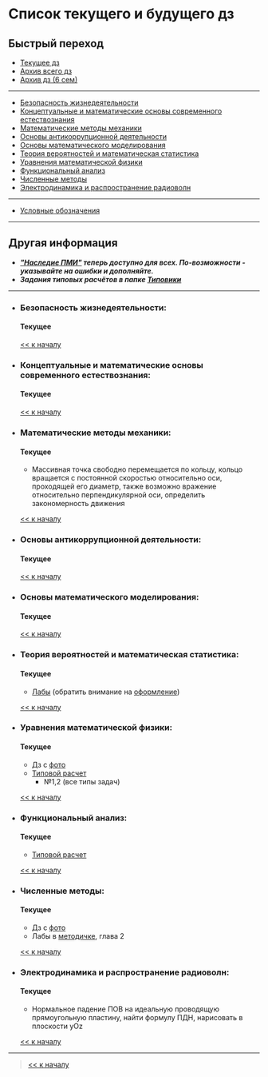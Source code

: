 # Список текущего и будущего дз

## Быстрый переход

- [Текущее дз](README.md#Список-текущего-и-будущего-дз)
- [Архив всего дз](Архив_дз/Архив_дз.md)
- [Архив дз (6 сем)](Архив_дз/Дз_6_семестр.md#Список-старого-дз-за-6-семестр.)

***

- [Безопасность жизнедеятельности](#Безопасность-жизнедеятельности)
- [Концептуальные и математические основы современного естествознания](#Концептуальные-и-математические-основы-современного-естествознания)
- [Математические методы механики](#Математические-методы-механики)
- [Основы антикоррупционной деятельности](#Основы-антикоррупционной-деятельности)
- [Основы математического моделирования](#Основы-математического-моделирования)
- [Теория вероятностей и математическая статистика](#Теория-вероятностей-и-математическая-статистика)
- [Уравнения математической физики](#Уравнения-математической-физики)
- [Функциональный анализ](#Функциональный-анализ)
- [Численные методы](#Численные-методы)
- [Электродинамика и распространение радиоволн](#Электродинамика-и-распространение-радиоволн)

***
    
- [Условные обозначения](#Условные-обозначения)

***

## Другая информация

- __*["Наследие ПМИ"](https://github.com/appliedMathematicsAndComputerScience/PMI_legacy) теперь доступно для всех. По-возможности - указывайте на ошибки и дополняйте.*__
- __*Задания типовых расчётов в папке [Типовики](https://github.com/nektonick/KMBO-01-homework/tree/master/%D0%A2%D0%B8%D0%BF%D0%BE%D0%B2%D0%B8%D0%BA%D0%B8)*__

***

- ### Безопасность жизнедеятельности:
    #### Текущее


    [<< к началу](#Быстрый-переход)

- ### Концептуальные и математические основы современного естествознания:
    #### Текущее


    [<< к началу](#Быстрый-переход) 


- ### Математические методы механики:
    #### Текущее
    - Массивная точка свободно перемещается по кольцу, кольцо вращается с постоянной скоростью относительно оси, проходящей его диаметр, также возможно вражение относительно перпендикулярной оси, определить закономерность движения

    
    [<< к началу](#Быстрый-переход)
    
- ### Основы антикоррупционной деятельности:
    #### Текущее
    
      
    [<< к началу](#Быстрый-переход)

- ### Основы математического моделирования:
    #### Текущее
    
      
    [<< к началу](#Быстрый-переход)

- ### Теория вероятностей и математическая статистика:
    #### Текущее   
    - [Лабы](/Ресурсы/Документы/6сем/MS_2023_LR_1.pdf) (обратить внимание на [оформление](/Ресурсы/Документы/6сем/MS_LR_Oformlenie_2023.pdf))
    
      
    [<< к началу](#Быстрый-переход)
    
- ### Уравнения математической физики:
    #### Текущее
    - Дз с [фото](/Ресурсы/Изображения/6сем/уравнения_3.jpg)
    - [Типовой расчет](/Типовики/Матфиз/ТР_Урматфиз_2019-20.pdf)
        - №1,2 (все типы задач)
    

    [<< к началу](#Быстрый-переход)

- ### Функциональный анализ:
    #### Текущее
    - [Типовой расчет](/Типовики/Функан/FA_TRII.pdf)
      
    [<< к началу](#Быстрый-переход)

- ### Численные методы:
    #### Текущее
    - Дз с [фото](/Ресурсы/Изображения/6сем/методы_1.jpg)
    - Лабы в [методичке](/Ресурсы/Документы/5сем/chislennye_metody_Metodichka_po_labrabam_5_7_semestry.pdf), глава 2

      
    [<< к началу](#Быстрый-переход)

- ### Электродинамика и распространение радиоволн:
    #### Текущее
    - Нормальное падение ПОВ на идеальную проводящую прямоугольную пластину, найти формулу ПДН, нарисовать в плоскости yOz

      
    [<< к началу](#Быстрый-переход)

***

> [<< к началу](#Быстрый-переход)
